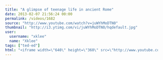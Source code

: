 ```yaml
---
title: "A glimpse of teenage life in ancient Rome"
date: 2013-02-07 21:56:24 00:00
permalink: /videos/1682
source: "http://www.youtube.com/watch?v=juWYhMoDTN0"
thumbnail: "http://i3.ytimg.com/vi/juWYhMoDTN0/hqdefault.jpg"
user:
  username: "xklee"
  name: "Xklee"
tags: ["ted-ed"]
html: "<iframe width=\"640\" height=\"360\" src=\"http://www.youtube.com/embed/juWYhMoDTN0?wmode=transparent&feature=oembed\" frameborder=\"0\" allowfullscreen></iframe>"
---
```



